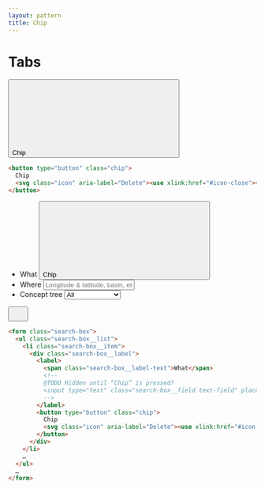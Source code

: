 ```yaml
---
layout: pattern
title: Chip
---
```


<h1>Tabs</h1>

<div class="components-preview">

<button type="button" class="chip">
  Chip
  <svg class="icon" aria-label="Delete"><use xlink:href="#icon-close"></use></svg>
</button>

</div>

<div class="components-code" markdown="1">

```html
<button type="button" class="chip">
  Chip
  <svg class="icon" aria-label="Delete"><use xlink:href="#icon-close"></use></svg>
</button>
```

</div>





<div class="components-preview">
  <form class="search-box">
    <ul class="search-box__list">
      <li class="search-box__item">
        <div class="search-box__label">
          <label>
            <span class="search-box__label-text">What</span>
            <!-- <input type="text" class="search-box__field text-field" placeholder="Animal, mineral, substrate, etc" /> -->
          </label>
          <button type="button" class="chip">
            Chip
            <svg class="icon" aria-label="Delete"><use xlink:href="#icon-close"></use></svg>
          </button>
        </div>
      </li>
      <li class="search-box__item">
        <label class="search-box__label">
          <span class="search-box__label-text">Where</span>
          <input type="text" class="search-box__field text-field" placeholder="Longitude & latitude, basin, etc" />
        </label>
      </li>
      <li class="search-box__item">
        <label class="search-box__label">
          <span class="search-box__label-text">Concept tree</span>
          <select><option>All</option><option>Coming soon…</option></select>
        </label>
      </li>
    </ul>
    <p class="search-box__submit">
      <button type="submit" class="button search-box__button">
        <svg aria-label="Search" class="icon icon--large" width="24" height="24">
          <use xlink:href="#icon-search"></use>
        </svg>
      </button>
    </p>
  </form>
</div>

<div class="components-code" markdown="1">

```html
<form class="search-box">
  <ul class="search-box__list">
    <li class="search-box__item">
      <div class="search-box__label">
        <label>
          <span class="search-box__label-text">What</span>
          <!--
          @TODO Hidden until “Chip” is pressed?
          <input type="text" class="search-box__field text-field" placeholder="Animal, mineral, substrate, etc" />
          -->
        </label>
        <button type="button" class="chip">
          Chip
          <svg class="icon" aria-label="Delete"><use xlink:href="#icon-close"></use></svg>
        </button>
      </div>
    </li>
    …
  </ul>
  …
</form>
```

</div>

